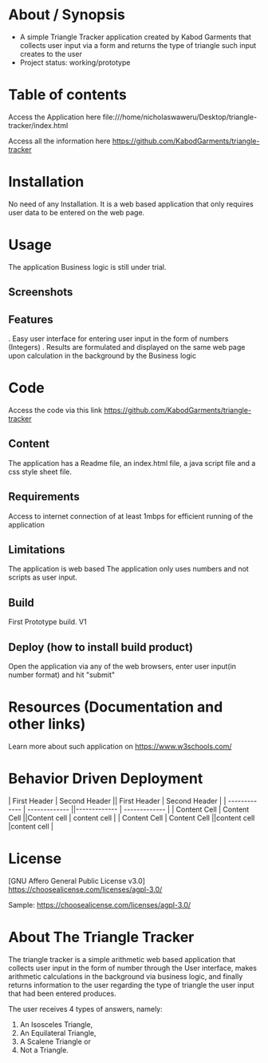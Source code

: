 # About / Synopsis

* A simple Triangle Tracker application created by Kabod Garments that collects user input via a form and returns the type of triangle such input creates to the user
* Project status: working/prototype

# Table of contents

Access the Application here file:///home/nicholaswaweru/Desktop/triangle-tracker/index.html

Access all the information here https://github.com/KabodGarments/triangle-tracker

# Installation
No need of any Installation. It is a web based application that only requires user data to be entered on the web page.
# Usage
The application Business logic is still under trial.
## Screenshots
## Features
. Easy user interface for entering user input in the form of numbers (Integers)
. Results are formulated and displayed on the same web page upon calculation in the background by the Business logic
# Code
Access the code via this link https://github.com/KabodGarments/triangle-tracker

## Content
The application has a Readme file, an index.html file, a java script file and a css style sheet file.

## Requirements
Access to internet connection of at least 1mbps for efficient running of the application

## Limitations

The application is web based
The application only uses numbers and not scripts as user input.

## Build
First Prototype build. V1

## Deploy (how to install build product)
Open the application via any of the web browsers, enter user input(in number format) and hit "submit"
# Resources (Documentation and other links)
Learn more about such application on https://www.w3schools.com/
# Behavior Driven Deployment
| First Header  | Second Header || First Header  | Second Header |
| ------------- | ------------- ||-------------  | ------------- |
| Content Cell  | Content Cell  ||Content cell   | content cell  |
| Content Cell  | Content Cell  ||content cell   |content cell   |
# License

[GNU Affero General Public License v3.0] https://choosealicense.com/licenses/agpl-3.0/

Sample: https://choosealicense.com/licenses/agpl-3.0/

# About The Triangle Tracker

The triangle tracker is a simple arithmetic web based application that collects user input in the form of number through the User interface, makes arithmetic calculations in the background via business logic, and finally returns information to the user regarding the type of triangle the user input that had been entered produces.

The user receives 4 types of answers, namely:
1. An Isosceles Triangle,
2. An Equilateral Triangle,
3. A Scalene Triangle or
4. Not a Triangle.
